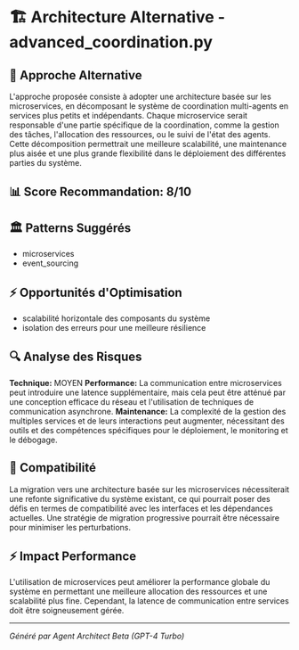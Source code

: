 # 🏗️ Architecture Alternative - advanced_coordination.py

## 🎯 Approche Alternative

L'approche proposée consiste à adopter une architecture basée sur les microservices, en décomposant le système de coordination multi-agents en services plus petits et indépendants. Chaque microservice serait responsable d'une partie spécifique de la coordination, comme la gestion des tâches, l'allocation des ressources, ou le suivi de l'état des agents. Cette décomposition permettrait une meilleure scalabilité, une maintenance plus aisée et une plus grande flexibilité dans le déploiement des différentes parties du système.

## 📊 Score Recommandation: 8/10

## 🏛️ Patterns Suggérés

- microservices
- event_sourcing

## ⚡ Opportunités d'Optimisation

- scalabilité horizontale des composants du système
- isolation des erreurs pour une meilleure résilience

## 🔍 Analyse des Risques

**Technique:** MOYEN
**Performance:** La communication entre microservices peut introduire une latence supplémentaire, mais cela peut être atténué par une conception efficace du réseau et l'utilisation de techniques de communication asynchrone.
**Maintenance:** La complexité de la gestion des multiples services et de leurs interactions peut augmenter, nécessitant des outils et des compétences spécifiques pour le déploiement, le monitoring et le débogage.

## 🔄 Compatibilité

La migration vers une architecture basée sur les microservices nécessiterait une refonte significative du système existant, ce qui pourrait poser des défis en termes de compatibilité avec les interfaces et les dépendances actuelles. Une stratégie de migration progressive pourrait être nécessaire pour minimiser les perturbations.

## ⚡ Impact Performance

L'utilisation de microservices peut améliorer la performance globale du système en permettant une meilleure allocation des ressources et une scalabilité plus fine. Cependant, la latence de communication entre services doit être soigneusement gérée.

---
*Généré par Agent Architect Beta (GPT-4 Turbo)*
